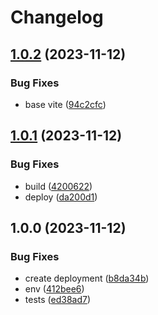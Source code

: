 # Changelog

## [1.0.2](https://github.com/mpaupulaire4/sleuth/compare/v1.0.1...v1.0.2) (2023-11-12)


### Bug Fixes

* base vite ([94c2cfc](https://github.com/mpaupulaire4/sleuth/commit/94c2cfcd434efb3e072d69a14718a451a58621d2))

## [1.0.1](https://github.com/mpaupulaire4/sleuth/compare/v1.0.0...v1.0.1) (2023-11-12)


### Bug Fixes

* build ([4200622](https://github.com/mpaupulaire4/sleuth/commit/42006224971051c866ec1055eeeab81a3a5920f6))
* deploy ([da200d1](https://github.com/mpaupulaire4/sleuth/commit/da200d1e084f98a475ef5273421de12d5eefe11f))

## 1.0.0 (2023-11-12)


### Bug Fixes

* create deployment ([b8da34b](https://github.com/mpaupulaire4/sleuth/commit/b8da34bed47f6a8091fc7d0eaea2ef48e5a957e0))
* env ([412bee6](https://github.com/mpaupulaire4/sleuth/commit/412bee6ae6de8a67cc8658bf5c607dfb30aac2ca))
* tests ([ed38ad7](https://github.com/mpaupulaire4/sleuth/commit/ed38ad78cd044bb570e0ad14a2fe8cb011d837d2))
